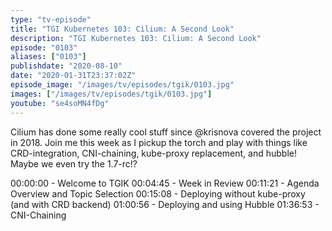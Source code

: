 ```yaml
---
type: "tv-episode"
title: "TGI Kubernetes 103: Cilium: A Second Look"
description: "TGI Kubernetes 103: Cilium: A Second Look"
episode: "0103"
aliases: ["0103"]
publishdate: "2020-08-10"
date: "2020-01-31T23:37:02Z"
episode_image: "/images/tv/episodes/tgik/0103.jpg"
images: ["/images/tv/episodes/tgik/0103.jpg"]
youtube: "se4soMN4fDg"
---
```


Cilium has done some really cool stuff since @krisnova covered the project in 2018. Join me this week as I pickup the torch and play with things like CRD-integration, CNI-chaining, kube-proxy replacement, and hubble!  Maybe we even try the 1.7-rc!?

00:00:00 - Welcome to TGIK 
00:04:45 - Week in Review 
00:11:21 - Agenda Overview and Topic Selection
00:15:08 - Deploying without kube-proxy (and with CRD backend)
01:00:56 - Deploying and using Hubble
01:36:53 - CNI-Chaining

